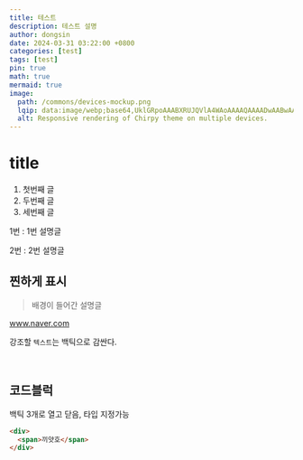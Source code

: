 ```yaml
---
title: 테스트
description: 테스트 설명
author: dongsin
date: 2024-03-31 03:22:00 +0800
categories: [test]
tags: [test]
pin: true
math: true
mermaid: true
image:
  path: /commons/devices-mockup.png
  lqip: data:image/webp;base64,UklGRpoAAABXRUJQVlA4WAoAAAAQAAAADwAABwAAQUxQSDIAAAARL0AmbZurmr57yyIiqE8oiG0bejIYEQTgqiDA9vqnsUSI6H+oAERp2HZ65qP/VIAWAFZQOCBCAAAA8AEAnQEqEAAIAAVAfCWkAALp8sF8rgRgAP7o9FDvMCkMde9PK7euH5M1m6VWoDXf2FkP3BqV0ZYbO6NA/VFIAAAA
  alt: Responsive rendering of Chirpy theme on multiple devices.
---
```



# title 
<!-- h1 -->

1. 첫번째 글
2. 두번째 글
3. 세번째 글

1번
: 1번 설명글

2번
: 2번 설명글

## 찐하게 표시
> 배경이 들어간 설명글

www.naver.com
<!-- 링크 -->

강조할 `텍스트`는 백틱으로 감싼다.

<br />

## 코드블럭
백틱 3개로 열고 닫음, 타입 지정가능
```html
<div>
  <span>끼얏호</span>
</div>
```